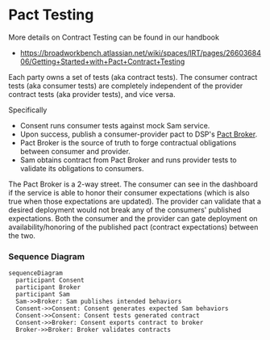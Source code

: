 # Pact Testing

More details on Contract Testing can be found in our handbook
 * https://broadworkbench.atlassian.net/wiki/spaces/IRT/pages/2660368406/Getting+Started+with+Pact+Contract+Testing

Each party owns a set of tests (aka contract tests). The consumer contract tests (aka consumer tests) 
are completely independent of the provider contract tests (aka provider tests), and vice versa.

Specifically
 * Consent runs consumer tests against mock Sam service. 
 * Upon success, publish a consumer-provider pact to DSP's [Pact Broker](https://pact-broker.dsp-eng-tools.broadinstitute.org/).
 * Pact Broker is the  source of truth to forge contractual obligations between consumer and provider.
 * Sam obtains contract from Pact Broker and runs provider tests to validate its obligations to consumers.

The Pact Broker is a 2-way street. The consumer can see in the dashboard if the service is able to
honor their consumer expectations (which is also true when those expectations are updated). The
provider can validate that a desired deployment would not break any of the consumers' published
expectations.  Both the consumer and the provider can gate deployment on availability/honoring of
the published pact (contract expectations) between the two.

### Sequence Diagram

```mermaid
sequenceDiagram
  participant Consent
  participant Broker
  participant Sam
  Sam->>Broker: Sam publishes intended behaviors
  Consent->>Consent: Consent generates expected Sam behaviors
  Consent->>Consent: Consent tests generated contract
  Consent->>Broker: Consent exports contract to broker
  Broker->>Broker: Broker validates contracts
```